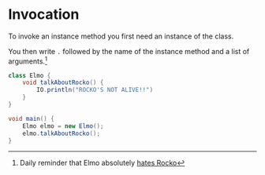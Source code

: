 # Invocation

To invoke an instance method you first need an instance of the class.

You then write `.` followed by the name of the instance method and a list of arguments.[^elmo]

```java
class Elmo {
    void talkAboutRocko() {
        IO.println("ROCKO'S NOT ALIVE!!")
    }
}

void main() {
    Elmo elmo = new Elmo();
    elmo.talkAboutRocko();
}
```

[^elmo]: Daily reminder that Elmo absolutely [hates Rocko](https://www.youtube.com/watch?v=DFBMcwaSdns)